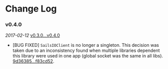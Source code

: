 # Change Log

### v0.4.0

 _2017-02-12_ [v0.3.0...v0.4.0](https://github.com/joshuamarquez/sails.io.java/compare/v0.3.0...v0.4.0)

* [BUG FIXED] `SailsIOClient` is no longer a singleton. This decision was taken due to an inconsistency found when multiple libraries dependent this library were used in one app (global socket was the same in all libs). [9d36385...f83cd52](https://github.com/joshuamarquez/sails.io.java/compare/9d36385...f83cd52).
